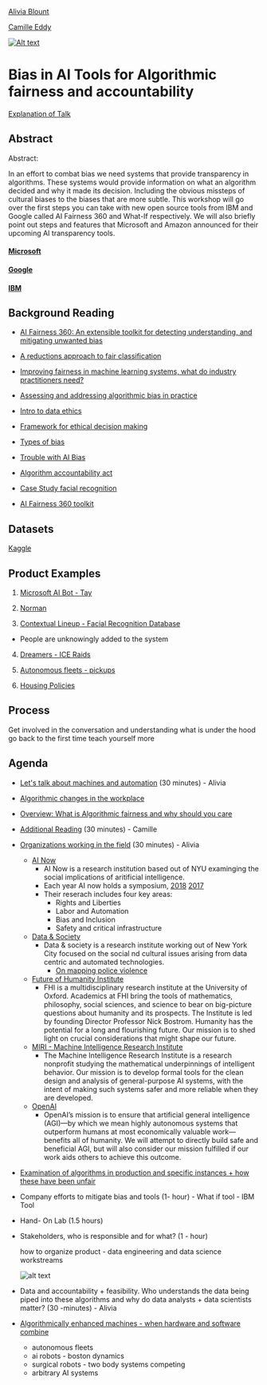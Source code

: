 
[Alivia Blount](https://www.linkedin.com/in/aliviablount/)

[Camille Eddy](https://www.linkedin.com/in/camilleeddy/)

[![Alt text](https://img.youtube.com/vi/KaKToTdNRZY/hqdefault.jpg)](https://www.youtube.com/watch?v=KaKToTdNRZY)

# Bias in AI Tools for Algorithmic fairness and accountability
[Explanation of Talk](https://www.youtube.com/watch?v=LFADNppMYZQ)

## Abstract
Abstract:

In an effort to combat bias we need systems that provide transparency in algorithms. These systems would provide information on what an algorithm decided and why it made its decision. Including the obvious missteps of cultural biases to the biases that are more subtle. This workshop will go over the first steps you can take with new open source tools from IBM and Google called AI Fairness 360 and What-If respectively. We will also briefly point out steps and features that Microsoft and Amazon announced for their upcoming AI transparency tools.  

#### [Microsoft](https://www.microsoft.com/en-us/research/blog/machine-learning-for-fair-decisions/)

#### [Google](https://ai.googleblog.com/2018/09/the-what-if-tool-code-free-probing-of.html)

#### [IBM](https://www.ibm.com/blogs/research/2018/09/ai-fairness-360/)

## Background Reading

- [AI Fairness 360: An extensible toolkit for detecting understanding, and mitigating unwanted bias](https://arxiv.org/pdf/1810.01943.pdf)

- [A reductions approach to fair classification](https://arxiv.org/pdf/1803.02453.pdf)

- [Improving fairness in machine learning systems, what do industry practitioners need?](https://arxiv.org/pdf/1812.05239.pdf)

- [Assessing and addressing algorithmic bias in practice](http://interactions.acm.org/archive/view/november-december-2018/assessing-and-addressing-algorithmic-bias-in-practice)

- [Intro to data ethics](https://www.scu.edu/media/ethics-center/technology-ethics/IntroToDataEthics.pdf)

- [Framework for ethical decision making](https://www.scu.edu/ethics/ethics-resources/ethical-decision-making/a-framework-for-ethical-decision-making/)

- [Types of bias](https://developers.google.com/machine-learning/crash-course/fairness/types-of-bias)

- [Trouble with AI Bias](https://www.technologyreview.com/s/612876/this-is-how-ai-bias-really-happensand-why-its-so-hard-to-fix/)

- [Algorithm accountability act](https://www.booker.senate.gov/?p=press_release&id=903)

- [Case Study facial recognition]([https://www.scu.edu/ethics-in-technology-practice/case-studies/facial-recognition-technology/)

- [AI Fairness 360 toolkit](https://aif360.mybluemix.net/)


## Datasets

[Kaggle](https://www.kaggle.com/datasets?sortBy=hottest&group=public&page=1&pageSize=20&size=all&filetype=all&license=all&maintainerOrgId=4)

## Product Examples

1. [Microsoft AI Bot - Tay]()

2. [Norman]()

3. [Contextual Lineup - Facial Recognition Database]()

  - People are unknowingly added to the system

4. [Dreamers - ICE Raids](https://www.politico.com/story/2017/09/05/dreamers-fear-deportation-immigrants-242351)

5. [Autonomous fleets - pickups](https://uberpeople.net/threads/uber-dispatch-algorithm%E2%80%94we%E2%80%99ve-been-doing-it-wrong.323822/) 

6. [Housing Policies](https://www.youtube.com/watch?v=TjKYZ5PuMAQ)

## Process

Get involved in the conversation and understanding what is under the hood
go back to the first time
teach yourself more



## Agenda

- [Let's talk about machines and automation](https://docs.google.com/presentation/d/1TEFb3xhg765oZb977kqL88mW27asBvm070WGKtI-7ic/edit?usp=sharing) (30 minutes) - Alivia
- [Algorithmic changes in the workplace](https://docs.google.com/presentation/d/12WWIX6YfzDqSLEt8SguL5qEmyF8bnlxG/edit#slide=id.p1)

- [Overview: What is Algorithmic fairness and why should you care](https://docs.google.com/presentation/d/12WWIX6YfzDqSLEt8SguL5qEmyF8bnlxG/edit#slide=id.p1)

- [Additional Reading](https://docs.google.com/presentation/d/17Yxf31XvD8O9Prc9BhVE3H32Cgt-RMYF68Kvv4Bcbao/edit?usp=sharing) (30 minutes) - Camille
- [Organizations working in the field]() (30 minutes) - Alivia
    - [AI Now](https://ainowinstitute.org/) 
      - AI Now is a research institution based out of NYU examinging the social implications of aritificial intelligence.
      - Each year AI now holds a symposium, [2018](https://www.youtube.com/watch?v=NmdAtfcmTNg) [2017](https://www.youtube.com/watch?v=npL_UsK_npE)
      - Their reserach includes four key areas:
        - Rights and Liberties
        - Labor and Automation
        - Bias and Inclusion
        - Safety and critical infrastructure
    - [Data & Society](https://datasociety.net/about/)
      - Data & society is a research institute working out of New York City focused on the social nd cultural issues arising from data centric and automated technologies.
        - [On mapping police violence](https://www.youtube.com/watch?v=ZR64jz_eT1Q)
    - [Future of Humanity Institute](https://www.fhi.ox.ac.uk/)
      - FHI is a multidisciplinary research institute at the University of Oxford. Academics at FHI bring the tools of mathematics, philosophy, social sciences, and science to bear on big-picture questions about humanity and its prospects. The Institute is led by founding Director Professor Nick Bostrom. Humanity has the potential for a long and flourishing future. Our mission is to shed light on crucial considerations that might shape our future.
    - [MIRI - Machine Intelligence Research Institute](https://intelligence.org/about/)
      - The Machine Intelligence Research Institute is a research nonprofit studying the mathematical underpinnings of intelligent behavior. Our mission is to develop formal tools for the clean design and analysis of general-purpose AI systems, with the intent of making such systems safer and more reliable when they are developed.
    - [OpenAI](https://openai.com/charter/)
      - OpenAI’s mission is to ensure that artificial general intelligence (AGI)—by which we mean highly autonomous systems that outperform humans at most economically valuable work—benefits all of humanity. We will attempt to directly build safe and beneficial AGI, but will also consider our mission fulfilled if our work aids others to achieve this outcome.
  
- [Examination of algorithms in production and specific instances + how these have been unfair](https://docs.google.com/presentation/d/1g4L9s6vz7yugt4oeGKK4-5aZeSqtLKZj/edit#slide=id.p1)
- Company efforts to mitigate bias and tools (1- hour) - What if tool - IBM Tool
- Hand- On Lab (1.5 hours)
- Stakeholders, who is responsible and for what? (1 - hour)

  how to organize product - data engineering and data science workstreams
  
  ![alt text](https://proxy.duckduckgo.com/iu/?u=http%3A%2F%2Fwww.discoverdesign.org%2Fsites%2Fdefault%2Ffiles%2Finline-images%2FCAC-Design-Process-Chart_900x867px-01.jpg&f=1)
  
  
- Data and accountability + feasibility. Who understands the data being piped into these algorithms and why do data analysts +    data scientists matter? (30 -minutes) - Alivia
- [Algorithmically enhanced machines - when hardware and software combine](https://drive.google.com/file/d/17DmuIMZXEwYJ9V-8VW9eI3j3YSDMm4k9/view?usp=sharing)

  - autonomous fleets
  - ai robots - boston dynamics
  - surgical robots - two body systems competing 
  - arbitrary AI systems
